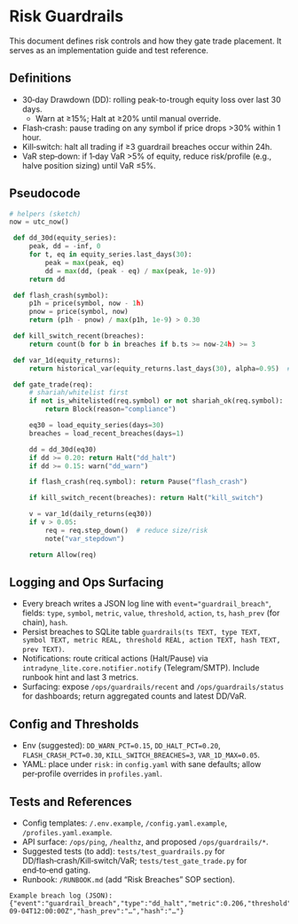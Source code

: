 # Risk Guardrails

This document defines risk controls and how they gate trade placement. It serves as an implementation guide and test reference.

## Definitions
- 30‑day Drawdown (DD): rolling peak-to-trough equity loss over last 30 days.
  - Warn at ≥15%; Halt at ≥20% until manual override.
- Flash‑crash: pause trading on any symbol if price drops >30% within 1 hour.
- Kill‑switch: halt all trading if ≥3 guardrail breaches occur within 24h.
- VaR step‑down: if 1‑day VaR >5% of equity, reduce risk/profile (e.g., halve position sizing) until VaR ≤5%.

## Pseudocode
```python
# helpers (sketch)
now = utc_now()

 def dd_30d(equity_series):
     peak, dd = -inf, 0
     for t, eq in equity_series.last_days(30):
         peak = max(peak, eq)
         dd = max(dd, (peak - eq) / max(peak, 1e-9))
     return dd

 def flash_crash(symbol):
     p1h = price(symbol, now - 1h)
     pnow = price(symbol, now)
     return (p1h - pnow) / max(p1h, 1e-9) > 0.30

 def kill_switch_recent(breaches):
     return count(b for b in breaches if b.ts >= now-24h) >= 3

 def var_1d(equity_returns):
     return historical_var(equity_returns.last_days(30), alpha=0.95)  # 5% tail

 def gate_trade(req):
     # shariah/whitelist first
     if not is_whitelisted(req.symbol) or not shariah_ok(req.symbol):
         return Block(reason="compliance")

     eq30 = load_equity_series(days=30)
     breaches = load_recent_breaches(days=1)

     dd = dd_30d(eq30)
     if dd >= 0.20: return Halt("dd_halt")
     if dd >= 0.15: warn("dd_warn")

     if flash_crash(req.symbol): return Pause("flash_crash")

     if kill_switch_recent(breaches): return Halt("kill_switch")

     v = var_1d(daily_returns(eq30))
     if v > 0.05:
         req = req.step_down()  # reduce size/risk
         note("var_stepdown")

     return Allow(req)
```

## Logging and Ops Surfacing
- Every breach writes a JSON log line with `event="guardrail_breach"`, fields: `type`, `symbol`, `metric`, `value`, `threshold`, `action`, `ts`, `hash_prev` (for chain), `hash`.
- Persist breaches to SQLite table `guardrails(ts TEXT, type TEXT, symbol TEXT, metric REAL, threshold REAL, action TEXT, hash TEXT, prev TEXT)`.
- Notifications: route critical actions (Halt/Pause) via `intradyne_lite.core.notifier.notify` (Telegram/SMTP). Include runbook hint and last 3 metrics.
- Surfacing: expose `/ops/guardrails/recent` and `/ops/guardrails/status` for dashboards; return aggregated counts and latest DD/VaR.

## Config and Thresholds
- Env (suggested): `DD_WARN_PCT=0.15`, `DD_HALT_PCT=0.20`, `FLASH_CRASH_PCT=0.30`, `KILL_SWITCH_BREACHES=3`, `VAR_1D_MAX=0.05`.
- YAML: place under `risk:` in `config.yaml` with sane defaults; allow per‑profile overrides in `profiles.yaml`.

## Tests and References
- Config templates: `/.env.example`, `/config.yaml.example`, `/profiles.yaml.example`.
- API surface: `/ops/ping`, `/healthz`, and proposed `/ops/guardrails/*`.
- Suggested tests (to add): `tests/test_guardrails.py` for DD/flash‑crash/Kill‑switch/VaR; `tests/test_gate_trade.py` for end‑to‑end gating.
- Runbook: `/RUNBOOK.md` (add “Risk Breaches” SOP section).
```
Example breach log (JSON):
{"event":"guardrail_breach","type":"dd_halt","metric":0.206,"threshold":0.20,"action":"halt","ts":"2025-09-04T12:00:00Z","hash_prev":"…","hash":"…"}
```
